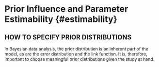 
# Prior Influence and Parameter Estimability {#estimability}


## HOW TO SPECIFY PRIOR DISTRIBUTIONS
In Bayesian data analysis, the prior distribution is an inherent part of the model, as are the error distribution and the link function. It is, therefore, important to choose meaningful prior distributions given the study at hand.

